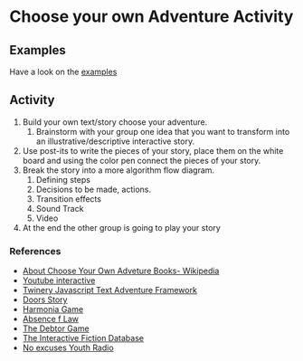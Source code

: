 # Choose your own Adventure Activity

## Examples

Have a look on the [examples](#references)

## Activity

1. Build your own text/story choose your adventure.
   1. Brainstorm with your group one idea that you want to transform into an illustrative/descriptive interactive story.
1. Use post-its to write the pieces of your story, place them on the white board and using the color pen connect the pieces of your story.
1. Break the story into a more algorithm flow diagram.
   1. Defining steps
   1. Decisions to be made, actions.
   1. Transition effects
   1. Sound Track
   1. Video
1. At the end the other group is going to play your story

### References

* [About Choose Your Own Adveture Books- Wikipedia](https://en.wikipedia.org/wiki/Choose_Your_Own_Adventure)
* [Youtube interactive](https://www.youtube.com/watch?v=9XgQEEBnTsY) 
* [Twinery Javascript Text Adventure Framework](https://twinery.org/)
 * [Doors Story](https://inurashii.itch.io/doors)
 * [Harmonia Game](https://harmonia-game.com/)
 * [Absence f Law](https://mathbrush.itch.io/absence-of-law)
* [The Debtor Game](http://static.fusion.net/badpaper/)
* [The Interactive Fiction Database](http://ifdb.tads.org/)
* [No excuses Youth Radio](https://yri.youthradio.org/noexcuses/)

